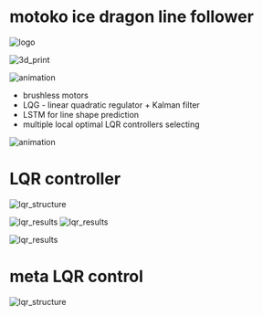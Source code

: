 # motoko ice dragon line follower

![logo](doc/images/ice_dragon_logo.jpg)

![3d_print](doc/images/robot/robot_0_b.jpg)


![animation](doc/images/robot_lqr.gif)

- brushless motors
- LQG - linear quadratic regulator + Kalman filter
- LSTM for line shape prediction
- multiple local optimal LQR controllers selecting

![animation](doc/images/robot_mlqr.gif)

 
# LQR controller

![lqr_structure](doc/diagrams/control-lqri_synth.png)

![lqr_results](utils/lqr_controller/results/poles.png)
![lqr_results](utils/lqr_controller/results/poles_mesh_cl.png)

![lqr_results](utils/lqr_controller/results/closed_loop_response.png)

# meta LQR control
![lqr_structure](doc/diagrams/control-mlqri.png)
